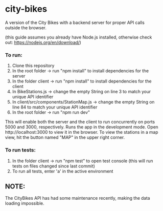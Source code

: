 # city-bikes
A version of the City Bikes with a backend server for proper API calls outside the browser.


(this guide assumes you already have Node.js installed, otherwise check out: https://nodejs.org/en/download/)

### To run:

1. Clone this repository
2. In the root folder -> run "npm install" to install dependencies for the server
3. In the folder client -> run "npm install" to install dependencies for the client
3. In BikeStations.js -> change the empty String on line 3 to match your unique API identifier
4. In client/src/components/StationMap.js -> change the empty String on line 84 to match your unique API identifier
4. In the root folder -> run "npm run dev"

This will enable both the server and the client to run concurrently on ports 5000 and 3000, respectively.
Runs the app in the development mode. Open http://localhost:3000 to view it in the browser.
To view the stations in a map view, hit the button named "MAP" in the upper right corner.


### To run tests:
1. In the folder client -> run "npm test" to open test console (this will run tests on files changed since last commit)
2. To run all tests, enter 'a' in the active environment




## NOTE:
The CityBikes API has had some maintenance recently, making the data loading impossible.
